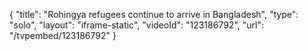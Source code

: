 {
    "title": "Rohingya refugees continue to arrive in Bangladesh",
    "type": "solo",
    "layout": "iframe-static",
    "videoId": "123186792",
    "url": "\/tvpembed\/123186792"
}